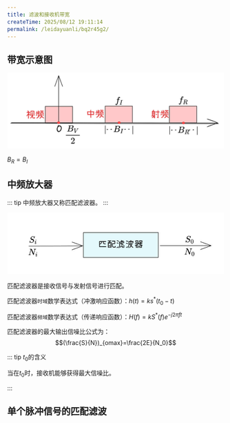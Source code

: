 ```yaml
---
title: 滤波和接收机带宽
createTime: 2025/08/12 19:11:14
permalink: /leidayuanli/bq2r45g2/
---
```


## **带宽示意图**

![带宽示意图](picture/滤波器带宽.jpg)

$B_R=B_I$

## **中频放大器**

::: tip 
中频放大器又称匹配滤波器。
:::

![匹配滤波器](picture/匹配滤波器.jpg)

匹配滤波器是接收信号与发射信号进行匹配。

匹配滤波器`时域`数学表达式（冲激响应函数）：$h(t)=ks^*(t_0-t)$

匹配滤波器`频域`数学表达式（传递响应函数）：$H(f)=kS^*(f)e^{-j2\pi ft}$

匹配滤波器的最大输出信噪比公式为：
$$(\frac{S}{N})_{omax}=\frac{2E}{N_0}$$

::: tip $t_0$的含义

当在$t_0$时，接收机能够获得最大信噪比。

:::

## **单个脉冲信号的匹配滤波**